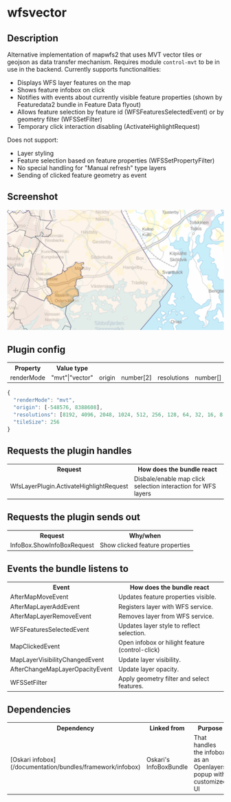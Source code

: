 # wfsvector

## Description

Alternative implementation of mapwfs2 that uses MVT vector tiles or geojson as data transfer mechanism. Requires module `control-mvt` to be in use in the backend. Currently supports functionalities:

- Displays WFS layer features on the map
- Shows feature infobox on click
- Notifies with events about currently visible feature properties (shown by Featuredata2 bundle in Feature Data flyout)
- Allows feature selection by feature id (WFSFeaturesSelectedEvent) or by geometry filter (WFSSetFilter)
- Temporary click interaction disabling (ActivateHighlightRequest)

Does not support:

- Layer styling
- Feature selection based on feature properties (WFSSetPropertyFilter)
- No special handling for "Manual refresh" type layers
- Sending of clicked feature geometry as event

## Screenshot

![screenshot](wfslayer.png)

## Plugin config

<table class="table">
  <tr>
    <th>Property</th><th>Value type</th>
  </tr>
  <tr>
    <td>renderMode</td><td>"mvt"|"vector"</td>
    <td>origin</td><td>number[2]</td>
    <td>resolutions</td><td>number[]</td>
    <td>tileSize</td><td>number</td>
  </tr>
</table>

```javascript
{
  "renderMode": "mvt",
  "origin": [-548576, 8388608],
  "resolutions": [8192, 4096, 2048, 1024, 512, 256, 128, 64, 32, 16, 8, 4, 2, 1, 0.5, 0.25],
  "tileSize": 256
}
```

## Requests the plugin handles

<table class="table">
  <tr>
    <th>Request</th><th>How does the bundle react</th>
  </tr>
  <tr>
    <td>WfsLayerPlugin.ActivateHighlightRequest</td><td>Disbale/enable map click selection interaction for WFS layers</td>
  </tr>
</table>

## Requests the plugin sends out

<table class="table">
  <tr>
    <th>Request</th><th>Why/when</th>
  </tr>
  <tr>
    <td> InfoBox.ShowInfoBoxRequest </td><td> Show clicked feature properties </td>
  </tr>
</table>

## Events the bundle listens to

<table class="table">
  <tr>
    <th> Event </th><th> How does the bundle react</th>
  </tr>
  <tr>
    <td> AfterMapMoveEvent </td><td> Updates feature properties visible. </td>
  </tr>
  <tr>
    <td> AfterMapLayerAddEvent </td><td> Registers layer with WFS service. </td>
  </tr>
  <tr>
    <td> AfterMapLayerRemoveEvent </td><td> Removes layer from WFS service. </td>
  </tr>
  <tr>
    <td> WFSFeaturesSelectedEvent </td><td> Updates layer style to reflect selection. </td>
  </tr>
  <tr>
    <td> MapClickedEvent </td><td> Open infobox or hilight feature (control-click) </td>
  </tr>
  <tr>
    <td> MapLayerVisibilityChangedEvent </td><td> Update layer visibility. </td>
  </tr>
  <tr>
    <td> AfterChangeMapLayerOpacityEvent </td><td> Update layer opacity. </td>
  </tr>
  <tr>
    <td> WFSSetFilter </td><td> Apply geometry filter and select features. </td>
  </tr>
</table>

## Dependencies

<table class="table">
  <tr>
    <th>Dependency</th><th>Linked from</th><th>Purpose</th>
  </tr>
  <tr>
    <td> [Oskari infobox](/documentation/bundles/framework/infobox) </td>
    <td> Oskari's InfoBoxBundle </td>
    <td> That handles the infobox as an Openlayers popup with customized UI</td>
  </tr>
</table>
